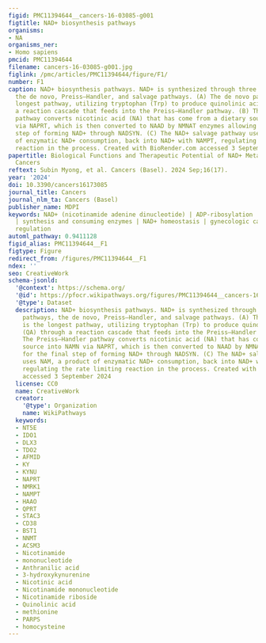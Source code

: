 ```yaml
---
figid: PMC11394644__cancers-16-03085-g001
figtitle: NAD+ biosynthesis pathways
organisms:
- NA
organisms_ner:
- Homo sapiens
pmcid: PMC11394644
filename: cancers-16-03085-g001.jpg
figlink: /pmc/articles/PMC11394644/figure/F1/
number: F1
caption: NAD+ biosynthesis pathways. NAD+ is synthesized through three different pathways,
  the de novo, Preiss–Handler, and salvage pathways. (A) The de novo pathway is the
  longest pathway, utilizing tryptophan (Trp) to produce quinolinic acid (QA) through
  a reaction cascade that feeds into the Preiss–Handler pathway. (B) The Preiss–Handler
  pathway converts nicotinic acid (NA) that has come from a dietary source into NAMN
  via NAPRT, which is then converted to NAAD by NMNAT enzymes allowing for the final
  step of forming NAD+ through NADSYN. (C) The NAD+ salvage pathway uses NAM, a product
  of enzymatic NAD+ consumption, back into NAD+ with NAMPT, regulating the rate limiting
  reaction in the process. Created with BioRender.com accessed 3 September 2024
papertitle: Biological Functions and Therapeutic Potential of NAD+ Metabolism in Gynecological
  Cancers
reftext: Subin Myong, et al. Cancers (Basel). 2024 Sep;16(17).
year: '2024'
doi: 10.3390/cancers16173085
journal_title: Cancers
journal_nlm_ta: Cancers (Basel)
publisher_name: MDPI
keywords: NAD+ (nicotinamide adenine dinucleotide) | ADP-ribosylation | NAD+ metabolism
  | synthesis and consuming enzymes | NAD+ homeostasis | gynecologic cancers | metabolic
  regulation
automl_pathway: 0.9411128
figid_alias: PMC11394644__F1
figtype: Figure
redirect_from: /figures/PMC11394644__F1
ndex: ''
seo: CreativeWork
schema-jsonld:
  '@context': https://schema.org/
  '@id': https://pfocr.wikipathways.org/figures/PMC11394644__cancers-16-03085-g001.html
  '@type': Dataset
  description: NAD+ biosynthesis pathways. NAD+ is synthesized through three different
    pathways, the de novo, Preiss–Handler, and salvage pathways. (A) The de novo pathway
    is the longest pathway, utilizing tryptophan (Trp) to produce quinolinic acid
    (QA) through a reaction cascade that feeds into the Preiss–Handler pathway. (B)
    The Preiss–Handler pathway converts nicotinic acid (NA) that has come from a dietary
    source into NAMN via NAPRT, which is then converted to NAAD by NMNAT enzymes allowing
    for the final step of forming NAD+ through NADSYN. (C) The NAD+ salvage pathway
    uses NAM, a product of enzymatic NAD+ consumption, back into NAD+ with NAMPT,
    regulating the rate limiting reaction in the process. Created with BioRender.com
    accessed 3 September 2024
  license: CC0
  name: CreativeWork
  creator:
    '@type': Organization
    name: WikiPathways
  keywords:
  - NT5E
  - IDO1
  - DLX3
  - TDO2
  - AFMID
  - KY
  - KYNU
  - NAPRT
  - NMRK1
  - NAMPT
  - HAAO
  - QPRT
  - STAC3
  - CD38
  - BST1
  - NNMT
  - ACSM3
  - Nicotinamide
  - mononucleotide
  - Anthranilic acid
  - 3-hydroxykynurenine
  - Nicotinic acid
  - Nicotinamide mononucleotide
  - Nicotinamide riboside
  - Quinolinic acid
  - methionine
  - PARPS
  - homocysteine
---
```

